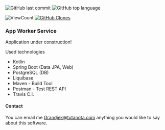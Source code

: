![GitHub last commit](https://img.shields.io/github/last-commit/Halsyon/worker?logo=github)
![GitHub top language](https://img.shields.io/github/languages/top/Halsyon/worker?logo=kotlin)

<p align="left">
    <img alt="ViewCount" src="https://views.whatilearened.today/views/github/Halsyon/github-clone-count-badge.svg">
    <a href='https://github.com/Halsyon/github-clone-count-badge'><img alt='GitHub Clones' src='https://img.shields.io/badge/dynamic/json?color=success&label=Clone&query=count&url=https://gist.githubusercontent.com/Halsyon/cf89f3274d06170b8a4973039aa6220a/raw/clone.json&logo=github'></a>
</p>

### App Worker Service

Application under construction!

Used technologies
- Kotlin
- Spring Boot (Data JPA, Web)
- PostgreSQL (DB)
- Liquibase  
- Maven - Build Tool  
- Postman - Test REST API
- Travis C.I.

#### Contact

You can email me Grandjek@tutanota.com anything you would like to say about this software.